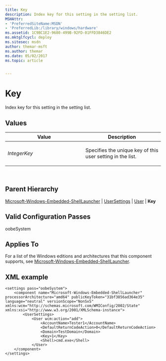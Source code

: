 ```yaml
---
title: Key
description: Index key for this setting in the setting list.
MSHAttr:
- 'PreferredSiteName:MSDN'
- 'PreferredLib:/library/windows/hardware'
ms.assetid: 1C9BC1E2-9680-499B-92FD-01FFD3846DE2
ms.mktglfcycl: deploy
ms.sitesec: msdn
author: themar-msft
ms.author: themar
ms.date: 05/02/2017
ms.topic: article


---
```


# Key


Index key for this setting in the setting list.

## Values


<table>
<colgroup>
<col width="50%" />
<col width="50%" />
</colgroup>
<thead>
<tr class="header">
<th>Value</th>
<th>Description</th>
</tr>
</thead>
<tbody>
<tr class="odd">
<td><p><em>IntegerKey</em></p></td>
<td><p>Specifies the unique key of this user setting in the list.</p></td>
</tr>
</tbody>
</table>

 

## Parent Hierarchy


[Microsoft-Windows-Embedded-ShellLauncher](microsoft-windows-embedded-shelllauncher.md) | [UserSettings](microsoft-windows-embedded-shelllauncher-usersettings.md) | [User](microsoft-windows-embedded-shelllauncher-usersettings-user.md) | **Key**

## Valid Configuration Passes


oobeSystem

## Applies To


For a list of the Windows editions and architectures that this component supports, see [Microsoft-Windows-Embedded-ShellLauncher](microsoft-windows-embedded-shelllauncher.md).

## XML example


```
<settings pass="oobeSystem">
    <component name="Microsoft-Windows-Embedded-ShellLauncher" processorArchitecture="amd64" publicKeyToken="31bf3856ad364e35" language="neutral" versionScope="NonSxS" xmlns:wcm="http://schemas.microsoft.com/WMIConfig/2002/State" xmlns:xsi="http://www.w3.org/2001/XMLSchema-instance">
        <UserSettings>
            <User wcm:action="add">
                <AccountName>Tester1</AccountName>
                <DefaultReturnCodeAction>0</DefaultReturnCodeAction>
                <Domain>TestDomain</Domain>
                <Key>1</Key>
                <Shell>cmd.exe</Shell>
            </User>
    </component>
</settings>
```

 

 






